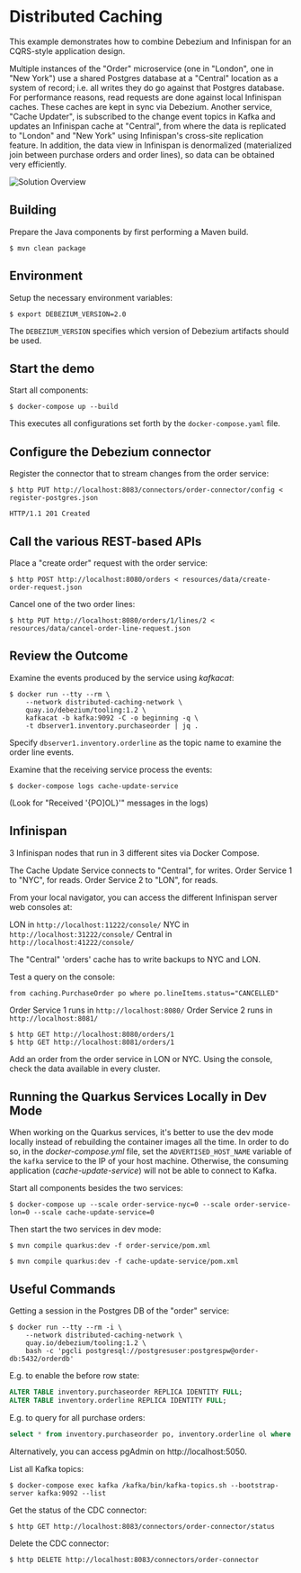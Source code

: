 # Distributed Caching

This example demonstrates how to combine Debezium and Infinispan for an CQRS-style application design.

Multiple instances of the "Order" microservice (one in "London", one in "New York") use a shared Postgres database at a "Central" location as a system of record; i.e. all writes they do go against that Postgres database.
For performance reasons, read requests are done against local Infinispan caches.
These caches are kept in sync via Debezium.
Another service, "Cache Updater", is subscribed to the change event topics in Kafka and updates an Infinispan cache at "Central", from where the data is replicated to "London" and "New York" using Infinispan's cross-site replication feature.
In addition, the data view in Infinispan is denormalized (materialized join between purchase orders and order lines), so data can be obtained very efficiently.

![Solution Overview](architecture-overview.png)

## Building

Prepare the Java components by first performing a Maven build.

```console
$ mvn clean package
```

## Environment

Setup the necessary environment variables:

```console
$ export DEBEZIUM_VERSION=2.0
```

The `DEBEZIUM_VERSION` specifies which version of Debezium artifacts should be used.
  
## Start the demo  

Start all components:

```console
$ docker-compose up --build
```

This executes all configurations set forth by the `docker-compose.yaml` file.

## Configure the Debezium connector

Register the connector that to stream changes from the order service:

```console
$ http PUT http://localhost:8083/connectors/order-connector/config < register-postgres.json

HTTP/1.1 201 Created
```

## Call the various REST-based APIs

Place a "create order" request with the order service:

```console
$ http POST http://localhost:8080/orders < resources/data/create-order-request.json
```

Cancel one of the two order lines:

```console
$ http PUT http://localhost:8080/orders/1/lines/2 < resources/data/cancel-order-line-request.json
```

## Review the Outcome

Examine the events produced by the service using _kafkacat_:

```console
$ docker run --tty --rm \
    --network distributed-caching-network \
    quay.io/debezium/tooling:1.2 \
    kafkacat -b kafka:9092 -C -o beginning -q \
    -t dbserver1.inventory.purchaseorder | jq .
```

Specify `dbserver1.inventory.orderline` as the topic name to examine the order line events.

Examine that the receiving service process the events:

```console
$ docker-compose logs cache-update-service
```

(Look for "Received '{PO]OL}'" messages in the logs)

## Infinispan

3 Infinispan nodes that run in 3 different sites via Docker Compose.

The Cache Update Service connects to "Central", for writes.
Order Service 1 to "NYC", for reads.
Order Service 2 to "LON", for reads.

From your local navigator, you can access the different Infinispan server web consoles at:

LON in `http://localhost:11222/console/`
NYC in `http://localhost:31222/console/`
Central in `http://localhost:41222/console/`

The "Central" 'orders' cache has to write backups to NYC and LON.

Test a query on the console:

```console
from caching.PurchaseOrder po where po.lineItems.status="CANCELLED"
```

Order Service 1 runs in `http://localhost:8080/`
Order Service 2 runs in `http://localhost:8081/`

```console
$ http GET http://localhost:8080/orders/1
$ http GET http://localhost:8081/orders/1
```

Add an order from the order service in LON or NYC.
Using the console, check the data available in every cluster.

## Running the Quarkus Services Locally in Dev Mode

When working on the Quarkus services, it's better to use the dev mode locally instead of rebuilding the container images all the time.
In order to do so, in the _docker-compose.yml_ file, set the `ADVERTISED_HOST_NAME` variable of the `kafka` service to the IP of your host machine.
Otherwise, the consuming application (_cache-update-service_) will not be able to connect to Kafka.

Start all components besides the two services:

```console
$ docker-compose up --scale order-service-nyc=0 --scale order-service-lon=0 --scale cache-update-service=0
```

Then start the two services in dev mode:

```console
$ mvn compile quarkus:dev -f order-service/pom.xml
```

```console
$ mvn compile quarkus:dev -f cache-update-service/pom.xml
```

## Useful Commands

Getting a session in the Postgres DB of the "order" service:

```console
$ docker run --tty --rm -i \
    --network distributed-caching-network \
    quay.io/debezium/tooling:1.2 \
    bash -c 'pgcli postgresql://postgresuser:postgrespw@order-db:5432/orderdb'
```

E.g. to enable the before row state:

```sql
ALTER TABLE inventory.purchaseorder REPLICA IDENTITY FULL;
ALTER TABLE inventory.orderline REPLICA IDENTITY FULL;
```

E.g. to query for all purchase orders:

```sql
select * from inventory.purchaseorder po, inventory.orderline ol where ol.order_id = po.id;
```

Alternatively, you can access pgAdmin on http://localhost:5050.

List all Kafka topics:

```console
$ docker-compose exec kafka /kafka/bin/kafka-topics.sh --bootstrap-server kafka:9092 --list
```

Get the status of the CDC connector:

```console
$ http GET http://localhost:8083/connectors/order-connector/status
```

Delete the CDC connector:

```console
$ http DELETE http://localhost:8083/connectors/order-connector
```
